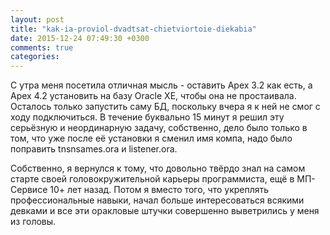 ```yaml
---
layout: post
title: "kak-ia-proviol-dvadtsat-chietviortoie-diekabia"
date: 2015-12-24 07:49:30 +0300
comments: true
categories: 
---
```

С утра меня посетила отличная мысль - оставить Apex 3.2 как есть, а Apex 4.2 установить на базу Oracle XE, чтобы она не простаивала. Осталось только запустить саму БД, поскольку вчера я к ней не смог с ходу подключиться. В течение буквально 15 минут я решил эту серьёзную и неординарную задачу, собственно, дело было только в том, что уже после её установки я сменил имя компа, надо было поправить tnsnsames.ora и listener.ora. 

Собственно, я вернулся к тому, что довольно твёрдо знал на самом старте своей головокружительной карьеры программиста, ещё в МП-Сервисе 10+ лет назад. Потом я вместо того, что укреплять профессиональные навыки, начал больше интересоваться всякими девками и все эти оракловые штучки совершенно выветрились у меня из головы.